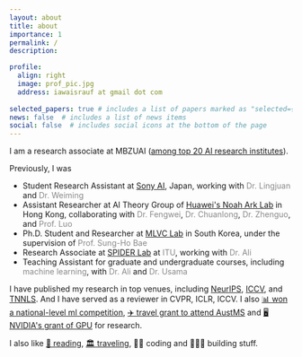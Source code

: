 ```yaml
---
layout: about
title: about
importance: 1
permalink: /
description: 

profile:
  align: right
  image: prof_pic.jpg
  address: iawaisrauf at gmail dot com
  
selected_papers: true # includes a list of papers marked as "selected={true}"
news: false  # includes a list of news items
social: false  # includes social icons at the bottom of the page
---
```


<style>
  /*Style for muted links*/
  .muted-link {
    color: #888; /*Muted gray color*/
    text-decoration: none; /*Remove underline*/
  }
  /*Style for muted links when hovered over*/
  .muted-link:hover {
    color: #555; /*Darker gray color when hovering*/
  }
</style>

I am a research associate at MBZUAI ([among top 20 AI research institutes](https://csrankings.org/#/index?ai&vision&mlmining&nlp&world)).

Previously, I was
<ul>
  <li> Student Research Assistant at <a href="https://ai.sony/">Sony AI</a>, Japan, working with <a href="https://sites.google.com/view/lingjuan-lyu/home" class="muted-link"> Dr. Lingjuan </a> and <a href="https://weiming.me" class="muted-link"> Dr. Weiming </a>   </li>

  <li> Assistant Researcher at AI Theory Group of <a href="http://www.noahlab.com.hk/">Huawei's Noah Ark Lab</a> in Hong Kong, collaborating with <a href="https://scholar.google.com.hk/citations?user=1M00Yg8AAAAJ&hl=zh-TW" class="muted-link"> Dr. Fengwei</a>, <a href="https://scholar.google.com/citations?user=_fgE3u8AAAAJ&hl=en" class="muted-link"> Dr. Chuanlong</a>, <a href="https://scholar.google.com/citations?user=XboZC1AAAAAJ&hl=en" class="muted-link"> Dr. Zhenguo</a>, and <a href="https://scholar.google.com.hk/citations?user=aXdjxb4AAAAJ&hl=en" class="muted-link"> Prof. Luo</a></li>

  <li> Ph.D. Student and Researcher at <a href="https://sites.google.com/khu.ac.kr/mlvclab/">MLVC Lab</a> in South Korea, under the supervision of <a href="https://scholar.google.co.kr/citations?user=EULut5oAAAAJ&hl=ko" class="muted-link"> Prof. Sung-Ho Bae</a></li>

  <li> Research Associate at <a href="http://www.spider.itu.edu.pk">SPIDER Lab</a> at <a href="http://www.itu.edu.pk/" class="muted-link">ITU</a>, working with<a href="https://itu.edu.pk/faculty-itu/dr-ali-ahmed/" class="muted-link"> Dr. Ali </a></li>

  <li> Teaching Assistant for graduate and undergraduate courses, including <a href="https://awaisrauf.github.io/ee512/" class="muted-link">machine learning</a>, with <a href="https://itu.edu.pk/faculty-itu/dr-ali-ahmed/" class="muted-link"> Dr. Ali </a> and <a href="http://usamabinsikandar.weebly.com/teaching.html" class="muted-link"> Dr. Usama </a></li>
</ul>

I have published my research in top venues, including [NeurIPS](), [ICCV](), and [TNNLS](). And I have served as a reviewer in CVPR, ICLR, ICCV. I also [📊 won a national-level ml competition](https://awaisrauf.github.io/election_prediction), [✈️ travel grant to attend AustMS](https://sites.google.com/view/2022-workshop-bridgingmathstcs) and [🖥 NVIDIA's grant of GPU](https://developer.nvidia.com/academic_gpu_seeding) for research.

 I also like [📖 reading](https://www.goodreads.com/review/list/90419452-awais?page=1&per_page=100&print=true&ref=nav_mybooks&shelf=read&utf8), [🏛 traveling](), 🧑‍💻 coding and 👷🏼‍♂️ building stuff.
